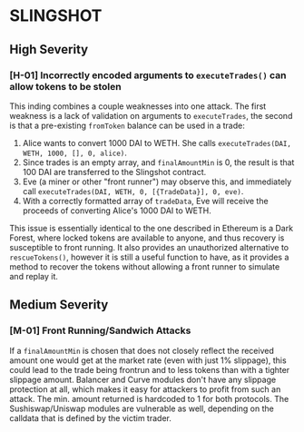 # SLINGSHOT

## High Severity

### [H-01] Incorrectly encoded arguments to `executeTrades()` can allow tokens to be stolen

This inding combines a couple weaknesses into one attack. The first weakness is a lack of validation on arguments to `executeTrades`, the second is that a pre-existing `fromToken` balance can be used in a trade:

1. Alice wants to convert 1000 DAI to WETH. She calls `executeTrades(DAI, WETH, 1000, [], 0, alice)`.
2. Since trades is an empty array, and `finalAmountMin` is 0, the result is that 100 DAI are transferred to the Slingshot contract.
3. Eve (a miner or other "front runner") may observe this, and immediately call `executeTrades(DAI, WETH, 0, [{TradeData}], 0, eve)`.
4. With a correctly formatted array of `tradeData`, Eve will receive the proceeds of converting Alice's 1000 DAI to WETH.

This issue is essentially identical to the one described in Ethereum is a Dark Forest, where locked tokens are available to anyone, and thus recovery is susceptible to front running. It also provides an unauthorized alternative to `rescueTokens()`, however it is still a useful function to have, as it provides a method to recover the tokens without allowing a front runner to simulate and replay it.

## Medium Severity

### [M-01] Front Running/Sandwich Attacks

If a `finalAmountMin` is chosen that does not closely reflect the received amount one would get at the market rate (even with just 1% slippage), this could lead to the trade being frontrun and to less tokens than with a tighter slippage amount. Balancer and Curve modules don't have any slippage protection at all, which makes it easy for attackers to profit from such an attack. The min. amount returned is hardcoded to 1 for both protocols. The Sushiswap/Uniswap modules are vulnerable as well, depending on the calldata that is defined by the victim trader.
